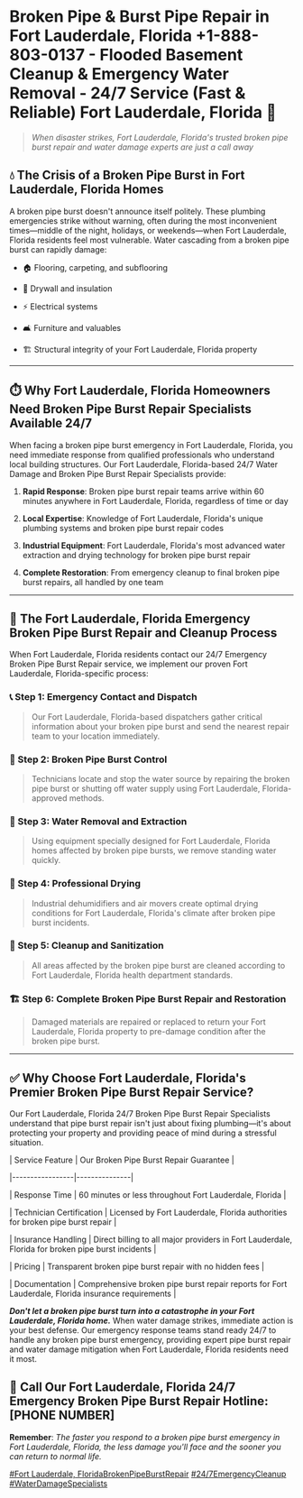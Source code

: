 # Broken Pipe & Burst Pipe Repair in Fort Lauderdale, Florida +1-888-803-0137 - Flooded Basement Cleanup & Emergency Water Removal - 24/7 Service (Fast & Reliable) Fort Lauderdale, Florida 🚨

> *When disaster strikes, Fort Lauderdale, Florida's trusted broken pipe burst repair and water damage experts are just a call away*

## 💧 The Crisis of a Broken Pipe Burst in Fort Lauderdale, Florida Homes

A broken pipe burst doesn't announce itself politely. These plumbing emergencies strike without warning, often during the most inconvenient times—middle of the night, holidays, or weekends—when Fort Lauderdale, Florida residents feel most vulnerable. Water cascading from a broken pipe burst can rapidly damage:

* 🏠 Flooring, carpeting, and subflooring
* 🧱 Drywall and insulation
* ⚡ Electrical systems
* 🛋️ Furniture and valuables
* 🏗️ Structural integrity of your Fort Lauderdale, Florida property

---

## ⏱️ Why Fort Lauderdale, Florida Homeowners Need Broken Pipe Burst Repair Specialists Available 24/7

When facing a broken pipe burst emergency in Fort Lauderdale, Florida, you need immediate response from qualified professionals who understand local building structures. Our Fort Lauderdale, Florida-based 24/7 Water Damage and Broken Pipe Burst Repair Specialists provide:

1. **Rapid Response**: Broken pipe burst repair teams arrive within 60 minutes anywhere in Fort Lauderdale, Florida, regardless of time or day
2. **Local Expertise**: Knowledge of Fort Lauderdale, Florida's unique plumbing systems and broken pipe burst repair codes
3. **Industrial Equipment**: Fort Lauderdale, Florida's most advanced water extraction and drying technology for broken pipe burst repair
4. **Complete Restoration**: From emergency cleanup to final broken pipe burst repairs, all handled by one team

---

## 🔧 The Fort Lauderdale, Florida Emergency Broken Pipe Burst Repair and Cleanup Process

When Fort Lauderdale, Florida residents contact our 24/7 Emergency Broken Pipe Burst Repair service, we implement our proven Fort Lauderdale, Florida-specific process:

### 📞 Step 1: Emergency Contact and Dispatch
> Our Fort Lauderdale, Florida-based dispatchers gather critical information about your broken pipe burst and send the nearest repair team to your location immediately.

### 🚿 Step 2: Broken Pipe Burst Control
> Technicians locate and stop the water source by repairing the broken pipe burst or shutting off water supply using Fort Lauderdale, Florida-approved methods.

### 🌊 Step 3: Water Removal and Extraction
> Using equipment specially designed for Fort Lauderdale, Florida homes affected by broken pipe bursts, we remove standing water quickly.

### 💨 Step 4: Professional Drying
> Industrial dehumidifiers and air movers create optimal drying conditions for Fort Lauderdale, Florida's climate after broken pipe burst incidents.

### 🧼 Step 5: Cleanup and Sanitization
> All areas affected by the broken pipe burst are cleaned according to Fort Lauderdale, Florida health department standards.

### 🏗️ Step 6: Complete Broken Pipe Burst Repair and Restoration
> Damaged materials are repaired or replaced to return your Fort Lauderdale, Florida property to pre-damage condition after the broken pipe burst.

---

## ✅ Why Choose Fort Lauderdale, Florida's Premier Broken Pipe Burst Repair Service?

Our Fort Lauderdale, Florida 24/7 Broken Pipe Burst Repair Specialists understand that pipe burst repair isn't just about fixing plumbing—it's about protecting your property and providing peace of mind during a stressful situation.

| Service Feature | Our Broken Pipe Burst Repair Guarantee |
|-----------------|---------------|
| Response Time | 60 minutes or less throughout Fort Lauderdale, Florida |
| Technician Certification | Licensed by Fort Lauderdale, Florida authorities for broken pipe burst repair |
| Insurance Handling | Direct billing to all major providers in Fort Lauderdale, Florida for broken pipe burst incidents |
| Pricing | Transparent broken pipe burst repair with no hidden fees |
| Documentation | Comprehensive broken pipe burst repair reports for Fort Lauderdale, Florida insurance requirements |

***Don't let a broken pipe burst turn into a catastrophe in your Fort Lauderdale, Florida home.*** When water damage strikes, immediate action is your best defense. Our emergency response teams stand ready 24/7 to handle any broken pipe burst emergency, providing expert pipe burst repair and water damage mitigation when Fort Lauderdale, Florida residents need it most.

## 📱 Call Our Fort Lauderdale, Florida 24/7 Emergency Broken Pipe Burst Repair Hotline: [PHONE NUMBER]

**Remember**: *The faster you respond to a broken pipe burst emergency in Fort Lauderdale, Florida, the less damage you'll face and the sooner you can return to normal life.*

[#Fort Lauderdale, FloridaBrokenPipeBurstRepair](#) [#24/7EmergencyCleanup](#) [#WaterDamageSpecialists](#)